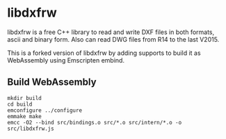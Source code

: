 # libdxfrw

libdxfrw is a free C++ library to read and write DXF files in both formats, ascii and binary form.
Also can read DWG files from R14 to the last V2015.

This is a forked version of libdxfrw by adding supports to build it as WebAssembly using Emscripten embind.

## Build WebAssembly

```
mkdir build
cd build
emconfigure ../configure
emmake make
emcc -O2 --bind src/bindings.o src/*.o src/intern/*.o -o src/libdxfrw.js
```
